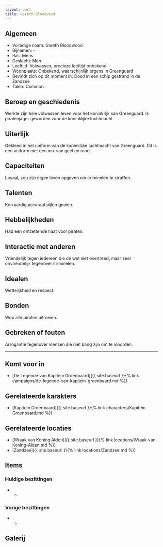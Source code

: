```yaml
---
layout: post
title: Gareth Bloodwood
---
```


## Algemeen
* Volledige naam: Gareth Bloodwood
* Bijnamen: -
* Ras: Mens
* Geslacht: Man
* Leeftijd: Volwassen, precieze leeftijd onbekend
* Woonplaats: Onbekend, waarschijnlijk ergens in Greenguard
* Bevindt zich op dit moment in: Dood in een schip gestrand in de Zandzee
* Talen: Common

## Beroep en geschiedenis
Werkte zijn hele volwassen leven voor het koninkrijk van Greenguard. Is piratenjager geworden voor de koninklijke luchtmacht.

## Uiterlijk
Gekleed in het uniform van de koninklijke luchtmacht van Greenguard. Dit is een uniform met een mix van geel en rood.

## Capaciteiten
Loyaal, zou zijn eigen leven opgeven om criminelen te straffen.

## Talenten
Kon aardig accuraat pijlen gooien.

## Hebbelijkheden
Had een ontzettende haat voor piraten.

## Interactie met anderen
Vriendelijk tegen iedereen die de wet niet overtreed, maar zeer onvriendelijk tegenover criminelen.

## Idealen
Wettelijkheid en respect.

## Bonden
Wou alle piraten uitroeien.

## Gebreken of fouten
Arrogantie tegenover mensen die niet bang zijn om te moorden.

---

## Komt voor in
* [De Legende van Kapitein Groenbaard]({{ site.baseurl }}{% link campaigns/de-legende-van-kapitein-groenbaard.md %})

## Gerelateerde karakters
* [Kapitein Groenbaard]({{ site.baseurl }}{% link characters/Kapitein-Groenbaard.md %})

## Gerelateerde locaties
* [Wraak van Koning Alden]({{ site.baseurl }}{% link locations/Wraak-van-Koning-Alden.md %})
* [Zandzee]({{ site.baseurl }}{% link locations/Zandzee.md %})

## Items

### Huidige bezittingen
* -

### Vorige bezittingen
* -

## Galerij

